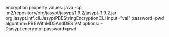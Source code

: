 encryption property values:
java -cp .m2/repository/org/jasypt/jasypt/1.9.2/jasypt-1.9.2.jar  org.jasypt.intf.cli.JasyptPBEStringEncryptionCLI input="val" password=pwd algorithm=PBEWithMD5AndDES
VM options:
-Djasypt.encryptor.password=pwd